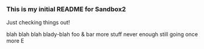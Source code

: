 ### This is my initial README for Sandbox2

Just checking things out!

blah blah blah blady-blah
foo & bar
more stuff
never enough
still going
once more
E
